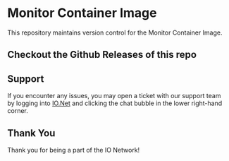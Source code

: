 # Monitor Container Image

This repository maintains version control for the Monitor Container Image.

## Checkout the Github Releases of this repo


## Support

If you encounter any issues, you may open a ticket with our support team by logging into [IO.Net](https://ionet-official.com) and clicking the chat bubble in the lower right-hand corner.

## Thank You

Thank you for being a part of the IO Network!
